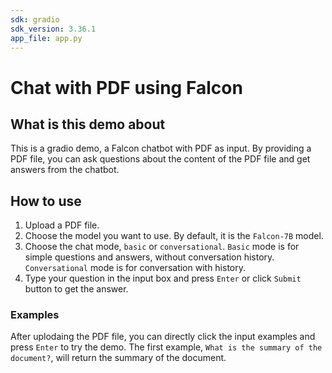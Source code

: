 ```yaml
---
sdk: gradio
sdk_version: 3.36.1
app_file: app.py
---
```


# Chat with PDF using Falcon

## What is this demo about
This is a gradio demo, a Falcon chatbot with PDF as input. By providing a PDF file, you can ask questions about the content of the PDF file and get answers from the chatbot.

## How to use
1. Upload a PDF file.
2. Choose the model you want to use. By default, it is the `Falcon-7B` model.
3. Choose the chat mode, `basic` or `conversational`. `Basic` mode is for simple questions and answers, without conversation history. `Conversational` mode is for conversation with history.
4. Type your question in the input box and press `Enter` or click `Submit` button to get the answer.

### Examples
After uplodaing the PDF file, you can directly click the input examples and press `Enter` to try the demo. The first example, `What is the summary of the document?`, will return the summary of the document.


